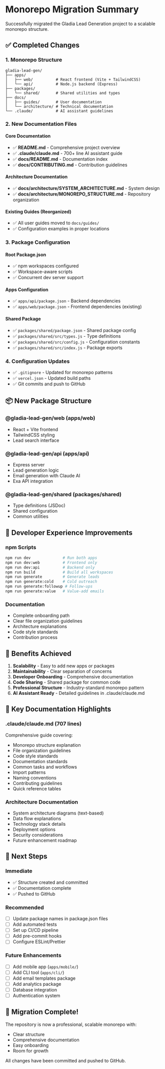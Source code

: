 # Monorepo Migration Summary

Successfully migrated the Gladia Lead Generation project to a scalable monorepo structure.

## ✅ Completed Changes

### 1. Monorepo Structure
```
gladia-lead-gen/
├── apps/
│   ├── web/          # React frontend (Vite + TailwindCSS)
│   └── api/          # Node.js backend (Express)
├── packages/
│   └── shared/       # Shared utilities and types
├── docs/
│   ├── guides/       # User documentation
│   └── architecture/ # Technical documentation
└── .claude/          # AI assistant guidelines
```

### 2. New Documentation Files

#### Core Documentation
- ✅ **README.md** - Comprehensive project overview
- ✅ **.claude/claude.md** - 700+ line AI assistant guide
- ✅ **docs/README.md** - Documentation index
- ✅ **docs/CONTRIBUTING.md** - Contribution guidelines

#### Architecture Documentation
- ✅ **docs/architecture/SYSTEM_ARCHITECTURE.md** - System design
- ✅ **docs/architecture/MONOREPO_STRUCTURE.md** - Repository organization

#### Existing Guides (Reorganized)
- ✅ All user guides moved to `docs/guides/`
- ✅ Configuration examples in proper locations

### 3. Package Configuration

#### Root Package.json
- ✅ npm workspaces configured
- ✅ Workspace-aware scripts
- ✅ Concurrent dev server support

#### Apps Configuration
- ✅ `apps/api/package.json` - Backend dependencies
- ✅ `apps/web/package.json` - Frontend dependencies (existing)

#### Shared Package
- ✅ `packages/shared/package.json` - Shared package config
- ✅ `packages/shared/src/types.js` - Type definitions
- ✅ `packages/shared/src/config.js` - Configuration constants
- ✅ `packages/shared/src/index.js` - Package exports

### 4. Configuration Updates
- ✅ `.gitignore` - Updated for monorepo patterns
- ✅ `vercel.json` - Updated build paths
- ✅ Git commits and push to GitHub

## 📦 New Package Structure

### @gladia-lead-gen/web (apps/web)
- React + Vite frontend
- TailwindCSS styling
- Lead search interface

### @gladia-lead-gen/api (apps/api)
- Express server
- Lead generation logic
- Email generation with Claude AI
- Exa API integration

### @gladia-lead-gen/shared (packages/shared)
- Type definitions (JSDoc)
- Shared configuration
- Common utilities

## 🔧 Developer Experience Improvements

### npm Scripts
```bash
npm run dev              # Run both apps
npm run dev:web          # Frontend only
npm run dev:api          # Backend only
npm run build            # Build all workspaces
npm run generate         # Generate leads
npm run generate:cold    # Cold outreach
npm run generate:followup # Follow-ups
npm run generate:value   # Value-add emails
```

### Documentation
- Complete onboarding path
- Clear file organization guidelines
- Architecture explanations
- Code style standards
- Contribution process

## 🎯 Benefits Achieved

1. **Scalability** - Easy to add new apps or packages
2. **Maintainability** - Clear separation of concerns
3. **Developer Onboarding** - Comprehensive documentation
4. **Code Sharing** - Shared package for common code
5. **Professional Structure** - Industry-standard monorepo pattern
6. **AI Assistant Ready** - Detailed guidelines in .claude/claude.md

## 📖 Key Documentation Highlights

### .claude/claude.md (707 lines)
Comprehensive guide covering:
- Monorepo structure explanation
- File organization guidelines
- Code style standards
- Documentation standards
- Common tasks and workflows
- Import patterns
- Naming conventions
- Contributing guidelines
- Quick reference tables

### Architecture Documentation
- System architecture diagrams (text-based)
- Data flow explanations
- Technology stack details
- Deployment options
- Security considerations
- Future enhancement roadmap

## 🚀 Next Steps

### Immediate
- ✅ Structure created and committed
- ✅ Documentation complete
- ✅ Pushed to GitHub

### Recommended
- [ ] Update package names in package.json files
- [ ] Add automated tests
- [ ] Set up CI/CD pipeline
- [ ] Add pre-commit hooks
- [ ] Configure ESLint/Prettier

### Future Enhancements
- [ ] Add mobile app (`apps/mobile/`)
- [ ] Add CLI tool (`apps/cli/`)
- [ ] Add email templates package
- [ ] Add analytics package
- [ ] Database integration
- [ ] Authentication system

## 🎉 Migration Complete!

The repository is now a professional, scalable monorepo with:
- Clear structure
- Comprehensive documentation
- Easy onboarding
- Room for growth

All changes have been committed and pushed to GitHub.
